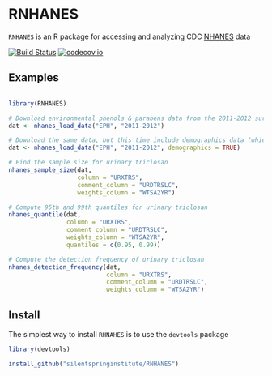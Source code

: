# RNHANES
`RNHANES` is an R package for accessing and analyzing CDC [NHANES](http://www.cdc.gov/nchs/nhanes.htm) data

[![Build Status](https://travis-ci.org/SilentSpringInstitute/RNHANES.svg?branch=master)](https://travis-ci.org/SilentSpringInstitute/RNHANES)
[![codecov.io](https://codecov.io/github/SilentSpringInstitute/RNHANES/coverage.svg?branch=master)](https://codecov.io/github/SilentSpringInstitute/RNHANES?branch=master)


## Examples

```R

library(RNHANES)

# Download environmental phenols & parabens data from the 2011-2012 survey cycle
dat <- nhanes_load_data("EPH", "2011-2012")

# Download the same data, but this time include demographics data (which includes sample weights)
dat <- nhanes_load_data("EPH", "2011-2012", demographics = TRUE)

# Find the sample size for urinary triclosan
nhanes_sample_size(dat,
                   column = "URXTRS",
                   comment_column = "URDTRSLC",
                   weights_column = "WTSA2YR")

# Compute 95th and 99th quantiles for urinary triclosan
nhanes_quantile(dat,
                column = "URXTRS",
                comment_column = "URDTRSLC",
                weights_column = "WTSA2YR",
                quantiles = c(0.95, 0.99))

# Compute the detection frequency of urinary triclosan
nhanes_detection_frequency(dat,
                           column = "URXTRS",
                           comment_column = "URDTRSLC",
                           weights_column = "WTSA2YR")

```

## Install

The simplest way to install `RHNAHES` is to use the `devtools` package

```R
library(devtools)

install_github("silentspringinstitute/RNHANES")
```
